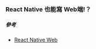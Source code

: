 ### React Native 也能寫 Web端!？

##### 參考
  - [React Native Web](https://github.com/necolas/react-native-web)